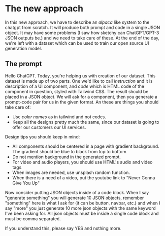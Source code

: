 # The new approach

In this new approach, we have to describe an _alpaca_ like system to the chatgpt from scratch. It will produce both prompt and code in a single JSON object. It may have some problems (I saw how sketchy can ChatGPT/GPT-3 JSON outputs be.) and we need to take care of these. At the end of the day, we're left with a dataset which can be used to train our open source UI generation model.

## The prompt

Hello ChatGPT. Today, you're helping us with creation of our dataset. This dataset is made up of two parts. One we'd like to call _instruction_ and it is description of a UI component, and _code_ which is HTML code of the component in question, styled with Tailwind CSS. 
The result should be placed in a JSON object. 
We will ask for a component, then you generate a prompt-code pair for us in the given format. 
An these are things you should take care of:

- Use _color names_ as in tailwind and not codes.
- Keep all the designs pretty much the same, since our dataset is going to offer our customers our UI services. 

Design tips you should keep in mind:

- All components should be centered in a page with gradient background. The gradient should be blue to black from top to bottom.
- Do not mention background in the generated prompt. 
- For video and audio players, you should use HTML's audio and video tags.
- When images are needed, use unsplash random function. 
- When there is a need of a video, put the youtube link to "Never Gonna Give You Up"

Now consider putting JSON objects inside of a code block. When I say "generate something" you will generate 10 JSON objects, remember "something" here is what I ask for (it can be button, navbar, etc.) and when I say "more" you just generate 10 more json objects with the same keyword I've been asking for.
All json objects must be inside a single code block and must be comma separated.

If you understand this, please say YES and nothing more.